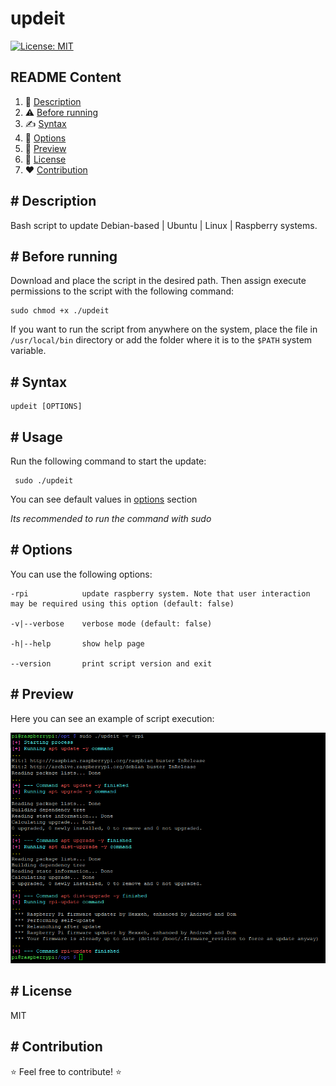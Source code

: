 # updeit

[![License: MIT](https://img.shields.io/badge/License-MIT-green.svg)](https://opensource.org/licenses/MIT)

## README Content
1. :notebook_with_decorative_cover: [Description](#description)
2. :warning: [Before running](#before-running)
3. :writing_hand: [Syntax](#syntax)
4. :bookmark_tabs: [Options](#options)
5. :monocle_face: [Preview](#options)
6. :page_with_curl: [License](#options)
7. :heart: [Contribution](#options)

## # Description

Bash script to update Debian-based | Ubuntu | Linux | Raspberry systems.

## # Before running

Download and place the script in the desired path. Then assign execute permissions to the script with the following command:

    sudo chmod +x ./updeit

If you want to  run the script from anywhere on the system, place the file in `/usr/local/bin` directory or add the folder where it is to the `$PATH` system variable.

## # Syntax

    updeit [OPTIONS]

## # Usage

Run the following command to start the update:

     sudo ./updeit

You can see default values in [options](#options) section

_Its recommended to run the command with sudo_

## # Options

You can use the following options:

    -rpi            update raspberry system. Note that user interaction may be required using this option (default: false)

    -v|--verbose    verbose mode (default: false)

    -h|--help       show help page

    --version       print script version and exit

## # Preview

Here you can see an example of script execution:

![Preview](images/run_output.png)

## # License

MIT

## # Contribution

:star: Feel free to contribute! :star: